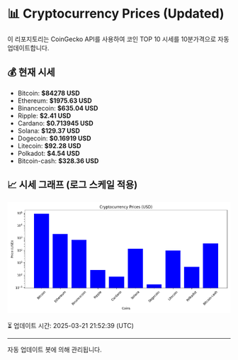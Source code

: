 
# 📊 Cryptocurrency Prices (Updated)

이 리포지토리는 CoinGecko API를 사용하여 코인 TOP 10 시세를 10분가격으로 자동 업데이트합니다.

## 💰 현재 시세
- Bitcoin: **$84278 USD**
- Ethereum: **$1975.63 USD**
- Binancecoin: **$635.04 USD**
- Ripple: **$2.41 USD**
- Cardano: **$0.713945 USD**
- Solana: **$129.37 USD**
- Dogecoin: **$0.16919 USD**
- Litecoin: **$92.28 USD**
- Polkadot: **$4.54 USD**
- Bitcoin-cash: **$328.36 USD**

## 📈 시세 그래프 (로그 스케일 적용)
![Crypto Prices](crypto_prices.png)

⏳ 업데이트 시간: 2025-03-21 21:52:39 (UTC)

---
자동 업데이트 봇에 의해 관리됩니다.
